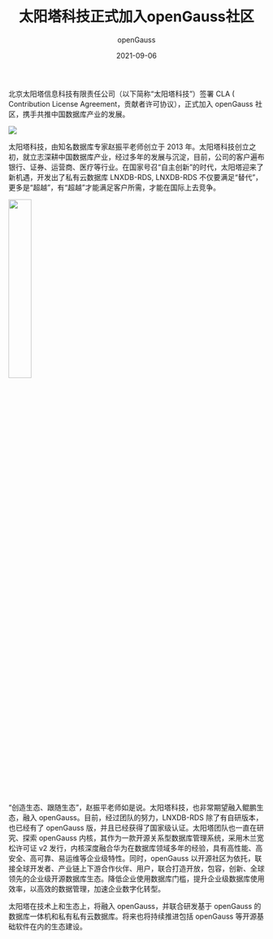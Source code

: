﻿---
title: ' 太阳塔科技正式加入openGauss社区'
date: '2021-09-06'
tags: ['theme']
banner: '/category/news/2021-09-06/banner.png'
category: 'news'
author: 'openGauss'
summary: '太阳塔科技签署CLA，正式加入openGauss社区'
---

北京太阳塔信息科技有限责任公司（以下简称“太阳塔科技”）签署 CLA ( Contribution License Agreement，贡献者许可协议），正式加入 openGauss 社区，携手共推中国数据库产业的发展。

<img src="/zh/news/2021-09-06/banner.png" >

太阳塔科技，由知名数据库专家赵振平老师创立于 2013 年。太阳塔科技创立之初，就立志深耕中国数据库产业，经过多年的发展与沉淀，目前，公司的客户遍布银行、证券、运营商、医疗等行业。在国家号召“自主创新”的时代，太阳塔迎来了新机遇，开发出了私有云数据库 LNXDB-RDS, LNXDB-RDS 不仅要满足“替代”，更多是“超越”，有“超越”才能满足客户所需，才能在国际上去竞争。

<img src="/zh/news/2021-09-06/图片1.png" style="width: 30%">

“创造生态、跟随生态”，赵振平老师如是说。太阳塔科技，也非常期望融入鲲鹏生态，融入 openGauss。目前，经过团队的努力，LNXDB-RDS 除了有自研版本，也已经有了 openGauss 版，并且已经获得了国家级认证。太阳塔团队也一直在研究、探索 openGauss 内核，其作为一款开源关系型数据库管理系统，采用木兰宽松许可证 v2 发行，内核深度融合华为在数据库领域多年的经验，具有高性能、高安全、高可靠、易运维等企业级特性。同时，openGauss 以开源社区为依托，联接全球开发者、产业链上下游合作伙伴、用户，联合打造开放，包容，创新、全球领先的企业级开源数据库生态。降低企业使用数据库门槛，提升企业级数据库使用效率，以高效的数据管理，加速企业数字化转型。

太阳塔在技术上和生态上，将融入 openGauss，并联合研发基于 openGauss 的数据库一体机和私有私有云数据库。将来也将持续推进包括 openGauss 等开源基础软件在内的生态建设。
